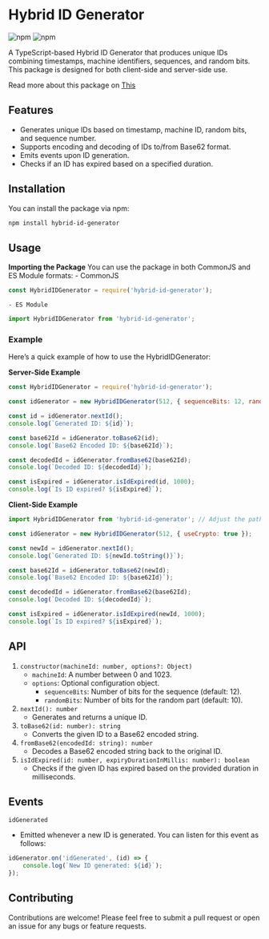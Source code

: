 # Hybrid ID Generator

![npm](https://img.shields.io/npm/v/hybrid-id-generator) ![npm](https://img.shields.io/npm/l/hybrid-id-generator)

A TypeScript-based Hybrid ID Generator that produces unique IDs combining timestamps, machine identifiers, sequences, and random bits. This package is designed for both client-side and server-side use.

Read more about this package on [This](./purpose.md)

## Features

- Generates unique IDs based on timestamp, machine ID, random bits, and sequence number.
- Supports encoding and decoding of IDs to/from Base62 format.
- Emits events upon ID generation.
- Checks if an ID has expired based on a specified duration.

## Installation

You can install the package via npm:

```bash
npm install hybrid-id-generator
```

## Usage
**Importing the Package**
You can use the package in both CommonJS and ES Module formats:
    - CommonJS
  ```js
  const HybridIDGenerator = require('hybrid-id-generator');
  ```
    - ES Module
  ```ts
  import HybridIDGenerator from 'hybrid-id-generator';
  ```
### Example
Here’s a quick example of how to use the HybridIDGenerator:

**Server-Side Example**
```js
const HybridIDGenerator = require('hybrid-id-generator');

const idGenerator = new HybridIDGenerator(512, { sequenceBits: 12, randomBits: 10 });

const id = idGenerator.nextId();
console.log(`Generated ID: ${id}`);

const base62Id = idGenerator.toBase62(id);
console.log(`Base62 Encoded ID: ${base62Id}`);

const decodedId = idGenerator.fromBase62(base62Id);
console.log(`Decoded ID: ${decodedId}`);

const isExpired = idGenerator.isIdExpired(id, 1000);
console.log(`Is ID expired? ${isExpired}`);
```

**Client-Side Example**
```js
import HybridIDGenerator from 'hybrid-id-generator'; // Adjust the path as necessary

const idGenerator = new HybridIDGenerator(512, { useCrypto: true });

const newId = idGenerator.nextId();
console.log(`Generated ID: ${newId.toString()}`);

const base62Id = idGenerator.toBase62(newId);
console.log(`Base62 Encoded ID: ${base62Id}`);

const decodedId = idGenerator.fromBase62(base62Id);
console.log(`Decoded ID: ${decodedId}`);

const isExpired = idGenerator.isIdExpired(newId, 1000);
console.log(`Is ID expired? ${isExpired}`);
```

## API
1. `constructor(machineId: number, options?: Object)`
   - `machineId`: A number between 0 and 1023.
   - `options`: Optional configuration object.
     - `sequenceBits`: Number of bits for the sequence (default: 12).
     - `randomBits`: Number of bits for the random part (default: 10).
2. `nextId(): number`
   - Generates and returns a unique ID.
3. `toBase62(id: number): string`
   - Converts the given ID to a Base62 encoded string.
4. `fromBase62(encodedId: string): number`
   - Decodes a Base62 encoded string back to the original ID.
5. `isIdExpired(id: number, expiryDurationInMillis: number): boolean`
   - Checks if the given ID has expired based on the provided duration in milliseconds.

## Events
`idGenerated`

   - Emitted whenever a new ID is generated. You can listen for this event as follows:
```js
idGenerator.on('idGenerated', (id) => {
    console.log(`New ID generated: ${id}`);
});
```

## Contributing
Contributions are welcome! Please feel free to submit a pull request or open an issue for any bugs or feature requests.